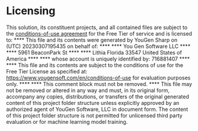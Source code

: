# Licensing
This solution, its constituent projects, and all contained files are subject to the [conditions-of-use agreement](https://www.yougensoft.com/en/conditions-of-use) for the Free Tier of service and is licensed to:
**** This file and its contents were generated by YouGen Sharp on (UTC) 20230307195435 on behalf of: ****
**** You Gen Software LLC ****
**** 5961 BeaconPark St ****
**** Lithia Florida 33547 United States of America ****
**** whose account is uniquely identified by: 716881407 ****
**** This file and its contents are subject to the conditions of use for the Free Tier License as specified at: https://www.yougensoft.com/en/conditions-of-use for evaluation purposes only. ****
**** This comment block must not be removed. ****
This file may not be removed or altered in any way and must, in its original form, accompany any copies, distributions, or transfers of the original generated content of this project folder structure unless explicitly approved by an authorized agent of YouGen Software, LLC in document form.
The content of this project folder structure is not permitted for unlicensed third party evaluation or for machine learning model training.
